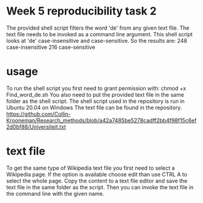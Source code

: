 # Week 5 reproducibility task 2

The provided shell script filters the word 'de' from any given text file. The text file needs to be invoked as a command line argument. This shell script looks at 'de' case-insensitive and case-sensitive. So the results are:
248 case-insensitive
216 case-sensitive

# usage 

To run the shell script you first need to grant permission with:
chmod +x Find_word_de.sh
You also need to put the provided text file in the same folder as the shell script.
The shell script used in the repository is run in Ubuntu 20.04 on Windows
The text file can be found in the repository. https://github.com/Collin-Krooneman/Research_methods/blob/a42a7485be5278cadff2bb4f98f15c6ef2d0bf88/Universiteit.txt

# text file

To get the same type of Wikipedia text file you first need to select a Wikipedia page. If the option is available choose edit than use CTRL A to select the whole page. Copy the content to a text file editor and save the text file in the same folder as the script. Then you can invoke the text file in the command line with the given name. 






